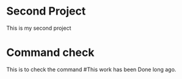 # Second Project
This is my second project 
# Command check
This is to check the command
#This work has been Done long ago.
